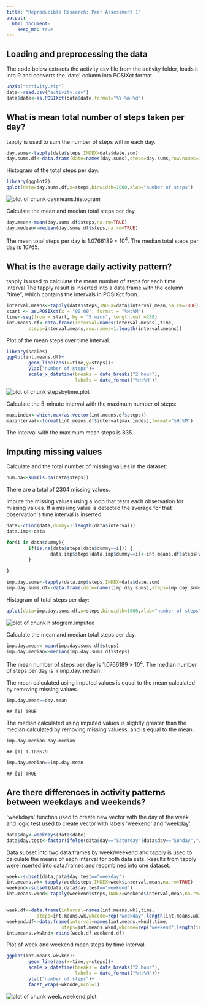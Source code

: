 ```yaml
---
title: "Reproducible Research: Peer Assessment 1"
output: 
  html_document:
    keep_md: true
---
```


## Loading and preprocessing the data

The code below extracts the activity csv file from the activity folder, loads it into R and converts the 'date' column into POSIXct format.


```r
unzip("activity.zip")
data<-read.csv("activity.csv")
data$date<-as.POSIXct(data$date,format="%Y-%m-%d")
```


## What is mean total number of steps taken per day?

tapply is used to sum the number of steps within each day.

```r
day.sums<-tapply(data$steps,INDEX=data$date,sum)
day.sums.df<-data.frame(date=names(day.sums),steps=day.sums,row.names=1:length(day.sums))
```

Histogram of the total steps per day:

```r
library(ggplot2)
qplot(data=day.sums.df,x=steps,binwidth=1000,xlab="number of steps")
```

![plot of chunk daymeans.histogram](figure/daymeans.histogram-1.png) 

Calculate the mean and median total steps per day.

```r
day.mean<-mean(day.sums.df$steps,na.rm=TRUE)
day.median<-median(day.sums.df$steps,na.rm=TRUE)
```

The mean total steps per day is 1.0766189 &times; 10<sup>4</sup>.
The median total steps per day is 10765.


## What is the average daily activity pattern?

tapply is used to calculate the mean number of steps for each time interval.The tapply result is inserted into a data.frame with the column "time", which contains the intervals in POSIXct form.


```r
interval.means<-tapply(data$steps,INDEX=data$interval,mean,na.rm=TRUE)
start <- as.POSIXct(x = "00:00", format = "%H:%M")
time<-seq(from = start, by = "5 mins", length.out =288) 
int.means.df<-data.frame(interval=names(interval.means),time,
        steps=interval.means,row.names=1:length(interval.means))
```

Plot of the mean steps over time interval.

```r
library(scales)
ggplot(int.means.df)+
        geom_line(aes(x=time,y=steps))+
        ylab("number of steps")+
        scale_x_datetime(breaks = date_breaks("2 hour"),
                         labels = date_format("%H:%M"))
```

![plot of chunk stepsbytime.plot](figure/stepsbytime.plot-1.png) 

Calculate the 5-minute interval with the maximum number of steps:


```r
max.index<-which.max(as.vector(int.means.df$steps))
maxinterval<-format(int.means.df$interval[max.index],format="%H:%M")
```

The interval with the maximum mean steps is 835.


## Imputing missing values

Calculate and the total number of missing values in the dataset:

```r
num.na<-sum(is.na(data$steps))
```
There are a total of 2304 missing values.

Impute the missing values using a loop that tests each observation for missing values. If a missing value is detected the average for that observation's time interval is inserted.

```r
data<-cbind(data,dummy=1:length(data$interval))
data.imp<-data

for(i in data$dummy){
        if(is.na(data$steps[data$dummy==i])) {
                data.imp$steps[data.imp$dummy==i]<-int.means.df$steps[which(int.means.df$interval==data$interval[data$dummy==i])]
        }
        
}

imp.day.sums<-tapply(data.imp$steps,INDEX=data$date,sum)
imp.day.sums.df<-data.frame(date=names(imp.day.sums),steps=imp.day.sums,row.names=1:length(imp.day.sums))
```

Histogram of total steps per day:


```r
qplot(data=imp.day.sums.df,x=steps,binwidth=1000,xlab="number of steps")
```

![plot of chunk histogram.imputed](figure/histogram.imputed-1.png) 

Calculate the mean and median total steps per day.


```r
imp.day.mean<-mean(imp.day.sums.df$steps)
imp.day.median<-median(imp.day.sums.df$steps)
```

The mean number of steps per day is 1.0766189 &times; 10<sup>4</sup>.
The median number of steps per day is `r imp.day.median'.

The mean calculated using imputed values is equal to the mean calculated by removing missing values.


```r
imp.day.mean==day.mean
```

```
## [1] TRUE
```

The median calculated using imputed values is slightly greater than the median calculated by removing missing valuess, and is equal to the mean.


```r
imp.day.median-day.median
```

```
## [1] 1.188679
```

```r
imp.day.median==imp.day.mean
```

```
## [1] TRUE
```


## Are there differences in activity patterns between weekdays and weekends?

'weekdays' function used to create new vector with the day of the week and logic test used to create vector with labels 'weekend' and 'weekday'.


```r
data$day<-weekdays(data$date)
data$day.test<-factor(ifelse(data$day=="Saturday"|data$day=="Sunday","weekend","weekday"))
```

Data subset into two data.frames by week/weekend and tapply is used to calculate the means of each interval for both data sets. Results from tapply were inserted into data.frames and recombined into one dataset.


```r
week<-subset(data,data$day.test=="weekday")
int.means.wk<-tapply(week$steps,INDEX=week$interval,mean,na.rm=TRUE)
weekend<-subset(data,data$day.test=="weekend")
int.means.wknd<-tapply(weekend$steps,INDEX=weekend$interval,mean,na.rm=TRUE)


week.df<-data.frame(interval=names(int.means.wk),time,
           steps=int.means.wk,wkcode=rep("weekday",length(int.means.wk)),row.names=1:length(int.means.wk))
weekend.df<-data.frame(interval=names(int.means.wknd),time,
                    steps=int.means.wknd,wkcode=rep("weekend",length(int.means.wknd)),row.names=1:length(int.means.wknd))
int.means.wkwknd<-rbind(week.df,weekend.df)
```


Plot of week and weekend mean steps by time interval.


```r
ggplot(int.means.wkwknd)+
        geom_line(aes(x=time,y=steps))+
        scale_x_datetime(breaks = date_breaks("2 hour"),
                         labels = date_format("%H:%M"))+
        ylab("number of steps")+
        facet_wrap(~wkcode,ncol=1)
```

![plot of chunk week.weekend.plot](figure/week.weekend.plot-1.png) 
